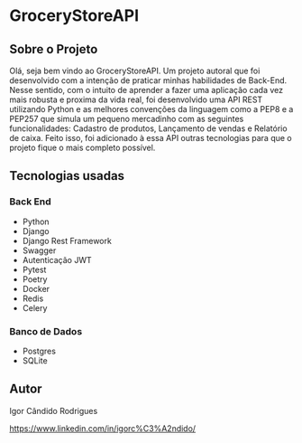 # GroceryStoreAPI

## Sobre o Projeto ##
<p>Olá, seja bem vindo ao GroceryStoreAPI. Um projeto autoral que foi desenvolvido com a intenção de praticar minhas habilidades de Back-End. Nesse sentido, com o intuito de aprender a fazer uma aplicação cada vez mais robusta e proxima da vida real, foi desenvolvido uma API REST utilizando Python e as melhores convenções da linguagem como a PEP8 e a PEP257 que simula um pequeno mercadinho com as seguintes funcionalidades: Cadastro de produtos, Lançamento de vendas e Relatório de caixa. Feito isso, foi adicionado à essa API outras tecnologias para que o projeto fique o mais completo possível. </p>

## Tecnologias usadas ##
### Back End ###
- Python
- Django
- Django Rest Framework
- Swagger
- Autenticação JWT
- Pytest
- Poetry
- Docker
- Redis
- Celery

### Banco de Dados ###
- Postgres
- SQLite

## Autor ##

Igor Cândido Rodrigues

https://www.linkedin.com/in/igorc%C3%A2ndido/
